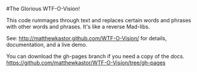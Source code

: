 #The Glorious WTF-O-Vision!

This code rummages through text and replaces certain words and phrases with other words and phrases. It's like a reverse Mad-libs.

See: http://matthewkastor.github.com/WTF-O-Vision/ for details, documentation, and a live demo.

You can download the gh-pages branch if you need a copy of the docs. https://github.com/matthewkastor/WTF-O-Vision/tree/gh-pages